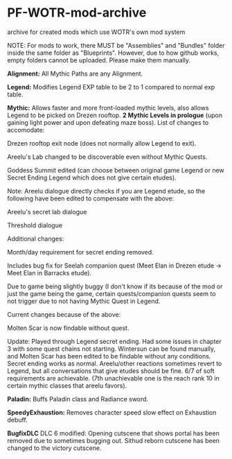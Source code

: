 # PF-WOTR-mod-archive
archive for created mods which use WOTR's own mod system

NOTE:
For mods to work, there MUST be "Assemblies" and "Bundles" folder inside the same folder as "Blueprints". However, due to how github works, empty folders cannot be uploaded. Please make them manually.

**Alignment:**
All Mythic Paths are any Alignment.

**Legend:**
Modifies Legend EXP table to be 2 to 1 compared to normal exp table.

**Mythic:**
Allows faster and more front-loaded mythic levels, also allows Legend to be picked on Drezen rooftop.
**2 Mythic Levels in prologue** (upon gaining light power and upon defeating maze boss).
List of changes to accomodate:

Drezen rooftop exit node (does not normally allow Legend to exit).

Areelu's Lab changed to be discoverable even without Mythic Quests.

Goddess Summit edited (can choose between original game Legend or new Secret Ending Legend which does not give certain etudes).

Note: Areelu dialogue directly checks if you are Legend etude, so the following have been edited to compensate with the above:

Areelu's secret lab dialogue

Threshold dialogue

Additional changes:

Month/day requirement for secret ending removed.

Includes bug fix for Seelah companion quest (Meet Elan in Drezen etude -> Meet Elan in Barracks etude).

Due to game being slightly buggy (I don't know if its because of the mod or just the game being the game, certain quests/companion quests seem to not trigger due to not having Mythic Quest in Legend.

Current changes because of the above:

Molten Scar is now findable without quest.

Update: Played through Legend secret ending. Had some issues in chapter 3 with some quest chains not starting. Wintersun can be found manually, and Molten Scar has been edited to be findable without any conditions. Secret ending works as normal. Areelu/other reactions sometimes revert to Legend, but all conversations that give etudes should be fine. 6/7 of soft requirements are achievable. (7th unachievable one is the reach rank 10 in certain mythic classes that areelu favors).

**Paladin:**
Buffs Paladin class and Radiance sword.


**SpeedyExhaustion:**
Removes character speed slow effect on Exhaustion debuff.

**BugfixDLC**
DLC 6 modified: Opening cutscene that shows portal has been removed due to sometimes bugging out. Sithud reborn cutscene has been changed to the victory cutscene.
